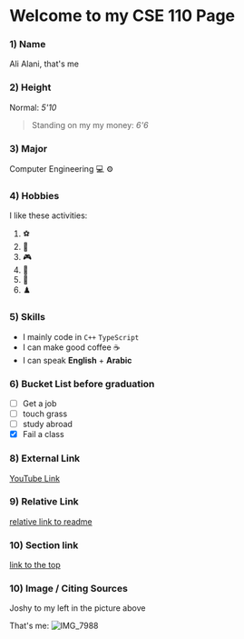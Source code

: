 # Welcome to my CSE 110 Page

### 1) Name
Ali Alani, that's me

### 2) Height
Normal: *5'10*
> Standing on my my money: *6'6*

### 3) Major
Computer Engineering :computer: :gear:

### 4) Hobbies
I like these activities: 
1. ⚽
2. 🥊
3. 🎮
4. 🏀
5. 🏓
6. ♟️

### 5) Skills
- I mainly code in `C++` `TypeScript`
- I can make good coffee ☕
- I can speak **English** + **Arabic**

### 6) Bucket List before graduation
- [ ] Get a job
- [ ] touch grass
- [ ] study abroad
- [X] Fail a class

### 8) External Link
[YouTube Link](https://www.youtube.com/watch?v=6IC23P_24v8)

### 9) Relative Link
[relative link to readme](./README.md)

### 10) Section link
[link to the top](#1-name)

### 10) Image / Citing Sources
Joshy to my left in the picture above

That's me: 
![IMG_7988](https://github.com/a3alani/CSE-110/assets/103146838/789e4cdc-1748-424c-a796-a2b1dd3a5511)

